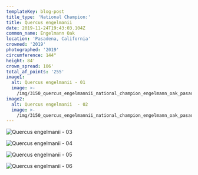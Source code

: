 ```yaml
---
templateKey: blog-post
title_type: 'National Champion:'
title: Quercus engelmanii
date: 2019-11-24T19:43:03.104Z
common_name: Engelmann Oak
location: 'Pasadena, California'
crowned: '2019'
photographed: '2019'
circumference: 144"
height: 84'
crown_spread: 106'
total_af_points: '255'
image1:
  alt: Quercus engelmanii - 01
  image: >-
    /img/3150_quercus_engelmannii_national_champion_engelmann_oak_pasadena_ca_11_24_2019_american_forests_brian_kelley_crown.jpg
image2:
  alt: Quercus engelmanii  - 02
  image: >-
    /img/3150_quercus_engelmannii_national_champion_engelmann_oak_pasadena_ca_11_24_2019_american_forests_brian_kelley_full_3.jpg
---
```

![Quercus engelmanii - 03](/img/3150_quercus_engelmannii_national_champion_engelmann_oak_pasadena_ca_11_24_2019_american_forests_brian_kelley_full_1.jpg)

![Quercus engelmanii - 04](/img/3150_quercus_engelmannii_national_champion_engelmann_oak_pasadena_ca_11_24_2019_american_forests_brian_kelley_base_1.jpg)

![Quercus engelmanii - 05](/img/3150_quercus_engelmannii_national_champion_engelmann_oak_pasadena_ca_11_24_2019_american_forests_brian_kelley_full_2.jpg)

![Quercus engelmanii - 06](/img/3150_quercus_engelmannii_national_champion_engelmann_oak_pasadena_ca_11_24_2019_american_forests_brian_kelley_scale.jpg)

